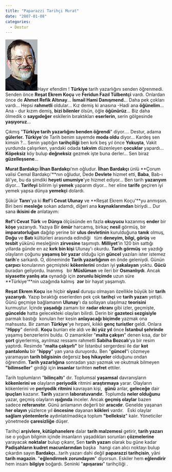```yaml
---
title: "Paparazzi Tarihçi Murat"
date: "2007-01-08"
categories: 
  - Destur
---
```


[![1684.jpg](../uploads/2007/08/1684.jpg)](../uploads/2007/08/1684.jpg "1684.jpg")Hayır efendim ! **Türkiye** tarih yazarlığını senden öğrenmedi. Senden önce **Reşat Ekrem Koçu** ve **Feridun Fazıl Tülbentçi** vardı. Onlardan önce de **Ahmet Refik Altınay**... **İsmail Hami Danışmend.**.. Daha pek çokları vardı... Hepsi **rahmetli** oldular... Kız demiş ki anasına -Hadi ana **öğünelim**... Ana - dur kızım demiş, **bizi bilenler** ölsün, öğle **öğünürüz**... Biz daha ölmedik o **saygıdeğer** eskilerin bıraktıkları **eserlerin**, serin gölgesinde **yaşıyoruz**...

Çıkmış "**Türkiye tarih yazarlığını benden öğrendi**" diyor.... Destur, adama **gülerler.** **Türkiye**'de Tarih benim sayemde **moda oldu** diyor... Kardeş sen kimsin ?... Senin yaptığın **tarihçiliği** ben kırk beş yıl önce **Yokuşta**, Vakit yurdunda çalışırken, yandaki odada **takvim** düzenleyen **çocuklar** yapardı... **Köpeksiz** köy bulup **değneksiz** gezmek işte buna derler... Sen biraz **güzelleşsene**...

**Murat Bardakçı İlhan Bardakçı**'nın oğludur. **İlhan Bardakçı** ünlü **Çorum valisi Cemal Bardakçı'**nın oğludur, Dede **Devlete** hizmet etti, **Baba**, Bab-ı âli'ye, bu da şimdiki **heyeti umumiye**'ye hizmet ediyor... Ben tarih **yazarıyım** diyor... **Tarifeyi** bilirim iyi **yemek** yaparım diyor... her eline **tarife** geçiren iyi yemek yapsa dünya **yemekçi** dolardı.

Şükür **Tanrı**'ya ki **Ref'i Cevat Ulunay** ve **Reşat Ekrem Koçu'**yu anmışsın. Biri beni **mesleğe** sokan adamdı, diğeri ana **kaynaklarımdan** biriydi... Dur sana **ikisini de** anlatayım:

**Ref'i Cevat Türk** ve **Dünya** ölçüsünde en fazla **okuyucu** kazanmış **ender** bir **köşe** yazarıydı. Yazıya Bir **ömür** harcamış, birkaç **nesil** görmüş, bir **imparatorluğun** dağılıp yerine bir **ulus devletinin** kurulduğuna **tanık** olmuş, **Doğu** ve **Batı** kültürleri arasında edindiği   tüm **deneyim, bilgi, görüş** ve **tesbit** yükünü mesleğinin **zirvesine** taşımıştı. **Milliyet**'in 120 bin sattığı yıllarda günde en az **kırk bin kişi** Ulunay'ı okurdu. **Tarih görmüş** ve yazdığı olayların çoğunu **yaşamış bir yazar** olduğu için **güncel** yazıları ister istemez **tarih**'e sarkardı. O, döneminde **Tarih yazarlığının** en önde geleniydi. Günün **çarpıcı** konularının geçmişteki **kökenlerini** ondan iyi **yakalayan** yoktu. **Gücü** buradan geliyordu. İnanmış   bir **Müslüman** ve ileri bir **Osmanlıydı**. Ancak **siyasette yanlış ata** oynadığı için **zorunlu biçimde** uzun süre **Türkiye'**nin uzağında kalmış  **zor** bir hayat yaşamıştı.

**Reşat Ekrem Koçu** ise hiçbir **siyasî** duruşu olmayan özellikle büyük bir **tarih yazarıydı**. Yazıp bıraktığı eserlerden pek çok **tarihçi** ve **tarih yazarı** yetişti. Günü geçmişe bağlamanın **Ulunay**'ı da sollayan ulaşılmaz **teorisini** kurmuştur. İçinde **yaşadığı** zamanı bir **radar ekranı** gibi izler, geçmişte, **güncelde** hatta gelecekteki olayları bilirdi. Derin bir **gazeteci sezgisiyle** parmak bastığı  konuları her kesin **anlayacağı biçimde** yazmak ona mahsustu. Bir zaman **Türkiye**'ye hırpani, kılıklı **genç turistler** geldi. Onlara "**Hippy**" denirdi. **Koçu** bunları ele aldı ve **iki yüz yıl** önce **İstanbul şehrinde** yaşamış benzerlerini buldu. O zamankiler "**malta çakşırı**" denen kısa, dar bir **şort** giyerlermiş, ayrılmaz ressamı rahmetli **Sabiha Bozcalı**'ya bir resim yaptırdı. Resimde "**malta çakşırlı"** bir İstanbul sergerdesi ile dar **kot pantalonlu** bir "**hippy**" yan yana duruyordu. Ben "**güncel**"i çözmeye yaramayan **tarih bilgisinin** değersiz **boş hikayeler** olduğunu ondan öğrendim. **Tarih yazarlığına** sonradan yazı yazmak ve okutmak bilmeyen **"bilimseller**" girdiği için **insanlar** tarihten **nefret** ettiler.

Tarih toplumların "**bilinçaltı**" dır. Toplumsal **yaşamsal** davranışların **kökenlerini ve** olayların **periyodik** ritmini **araştırmaya** yarar. Olayların kökenlerini ve **periyodik** **ritmini** kavrayan kişi,  **günü** anlar, **geleceğe** dair **ipuçları** kazanır. **Tarih** yazarın **laboratuvarıdır.** Toplumda **neler olduğunu** yazar, geçmiş olayların **ışığında** inceler. Ancak **geçmiş olaylar** bazen sadece **referanstır**. Günü anlamanın değerli bir **aracıdır**. Genelde yaşanan **her olayın** yüzlerce yıl **öncesine** dayanan **kökleri** vardır.   Eski olaylar **sağlam yöntemlerle** aydınlatılmadıkça toplum **"belleksiz**" kalır. Yöneticiler yönetmede **çaresizliğe** düşer.

Tarihçi **arşivlere, kütüphanelere** dalar **tarih malzemesi** getirir, **tarih yazarı** ise o yoğun bilginin içinde insanların yaşadıkları sorunları **çözmelerine** yarayacak **noktalar** bulup çıkarır, Sen **tarih yazarı** olarak bu güne kadar **Padişahların kudret macunlarından** başka   hangi can alıcı noktayı bulup çıkardın sayın **Bardakçı**...tarih yazarı dahi değil **paparazzi tarihçisin**, yâni **tarih magazin**. "**eğlendirmek zorundayım**" diyorsun. Eskiler hem **eğlendirir** hem insanı **bilgiye** boğardı. Seninki "**apışarası**" tarihçiliği .
